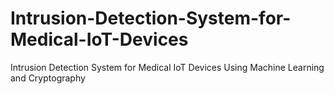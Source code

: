 # Intrusion-Detection-System-for-Medical-IoT-Devices
Intrusion Detection System for Medical IoT Devices Using Machine Learning and Cryptography 
